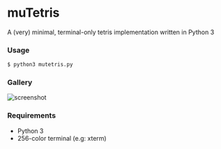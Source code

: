 # muTetris

A (very) minimal, terminal-only tetris implementation written in Python 3

### Usage

```sh
$ python3 mutetris.py
```

### Gallery
![screenshot](https://i.imgur.com/fOU6kzo.png)

### Requirements

 * Python 3
 * 256-color terminal (e.g: xterm)

